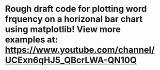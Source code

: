 # Rough draft code for plotting word frquency on a horizonal bar chart using matplotlib! View more examples at: https://www.youtube.com/channel/UCExn6qHJ5_QBcrLWA-QN10Q
